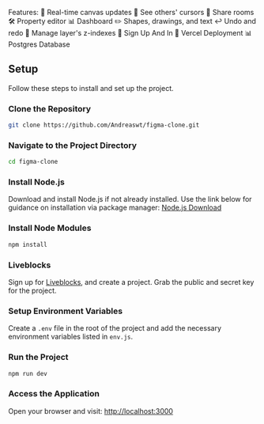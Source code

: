 

Features:
🔄 Real-time canvas updates
👀 See others' cursors
🔗 Share rooms
🛠️ Property editor
📊 Dashboard
✏️ Shapes, drawings, and text
↩️ Undo and redo
🔀 Manage layer's z-indexes
🔑 Sign Up And In
🚀 Vercel Deployment
📊 Postgres Database

## Setup
Follow these steps to install and set up the project.
### Clone the Repository
```bash
git clone https://github.com/Andreaswt/figma-clone.git
```

### Navigate to the Project Directory
```bash
cd figma-clone
```

### Install Node.js
Download and install Node.js if not already installed. Use the link below for guidance on installation via package manager:
[Node.js Download](https://nodejs.org/en/download/package-manager/)

### Install Node Modules
```bash
npm install
```

### Liveblocks
Sign up for [Liveblocks](https://liveblocks.io/), and create a project. Grab the public and secret key for the project.

### Setup Environment Variables
Create a `.env` file in the root of the project and add the necessary environment variables listed in `env.js`.

### Run the Project
```bash
npm run dev
```

### Access the Application
Open your browser and visit:
[http://localhost:3000](http://localhost:3000)

